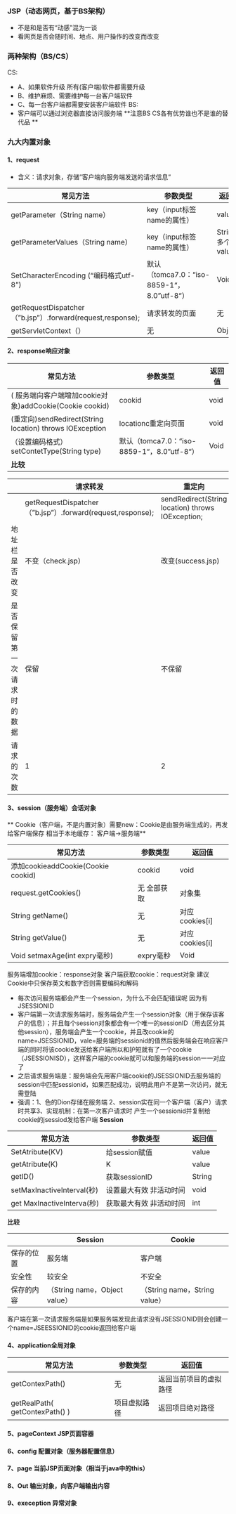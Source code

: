 ### JSP（动态网页，基于BS架构）
- 不是和是否有“动感”混为一谈
- 看网页是否会随时间、地点、用户操作的改变而改变
### 两种架构（BS/CS）
CS:
- A、如果软件升级 所有(客户端)软件都需要升级
- B、维护麻烦、需要维护每一台客户端软件
- C、每一台客户端都需要安装客户端软件
BS:
- 客户端可以通过浏览器直接访问服务端
**注意BS CS各有优势谁也不是谁的替代品 **
### 九大内置对象
#### 1、request
- 含义：请求对象，存储“客户端向服务端发送的请求信息“

| 常见方法                                                   | 参数类型                                   | 返回值              |
| ---------------------------------------------------------- | ------------------------------------------ | ------------------- |
| getParameter（String name）                                | key（input标签name的属性）                 | value               |
| getParameterValues（String name）                          | key（input标签name的属性）                 | String[]  多个value |
| SetCharacterEncoding (“编码格式utf-8”)                     | 默认（tomca7.0：“iso-8859-1“，8.0”utf-8“） | Void                |
| getRequestDispatcher（”b.jsp”）.forward(request,response); | 请求转发的页面                             | 无                  |
| getServletContext（）                                      | 无                                         | Object              |
#### 2、response响应对象
| 常见方法                                                 | 参数类型                                   | 返回值 |
| -------------------------------------------------------- | ------------------------------------------ | ------ |
| ( 服务端向客户端增加cookie对象)addCookie(Cookie  cookid) | cookid                                     | void   |
| (重定向)sendRedirect(String location) throws IOException | locationc重定向页面                        | void   |
| （设置编码格式）setContetType(String type)               | 默认（tomca7.0：“iso-8859-1“，8.0”utf-8“） | Void   |
| **比较**                                                 |                                            |        |

|                            | 请求转发                                                   | 重定向                                            |
| -------------------------- | ---------------------------------------------------------- | ------------------------------------------------- |
|                            | getRequestDispatcher（”b.jsp”）.forward(request,response); | sendRedirect(String location) throws IOException; |
| 地址栏是否改变             | 不变（check.jsp）                                          | 改变(success.jsp)                                 |
| 是否保留第一次请求时的数据 | 保留                                                       | 不保留                                            |
| 请求的次数                 | 1                                                          | 2                                                 |

#### 3、session（服务端）会话对象
 ** Cookie（客户端，不是内置对象）需要new：Cookie是由服务端生成的，再发给客户端保存 相当于本地缓存： 客户端->服务端**

| 常见方法                            | 参数类型    | 返回值         |
| ----------------------------------- | ----------- | -------------- |
| 添加cookieaddCookie(Cookie  cookid) | cookid      | void           |
| request.getCookies()                | 无 全部获取 | 对象集         |
| String getName()                    | 无          | 对应cookies[i] |
| String getValue()                   | 无          | 对应cookies[i] |
| Void setmaxAge(int expry毫秒)       | expry毫秒   | Void           |

服务端增加cookie：response对象 
客户端获取cookie：request对象
建议Cookie中只保存英文和数字否则需要编码和解码

- 每次访问服务端都会产生一个session，为什么不会匹配错误呢 因为有JSESSIONID
- 客户端第一次请求服务端时，服务端会产生一个session对象（用于保存该客户的信息）；并且每个session对象都会有一个唯一的sessionID（用去区分其他session），服务端会产生一个cookie，并且改cookie的name=JSESSIONID，vale=服务端的sessionid的值然后服务端会在响应客户端的同时将该cookie发送给客户端所以和护短就有了一个cookie（JSESSIONISD），这样客户端的cookie就可以和服务端的session一一对应了
- 之后请求服务端是：服务端会先用客户端cookie的JSESSIONID去服务端的session中匹配sessionid，如果匹配成功，说明此用户不是第一次访问，就无需登陆
- 强调：1、色的Dion存储在服务端 2、session实在同一个客户端（客户）请求时共享3、实现机制：在第一次客户请求时 产生一个sessionid并复制给cookie的jsessiod发给客户端
**Session**

| 常见方法                   | 参数类型                | 返回值 |
| -------------------------- | ----------------------- | ------ |
| SetAtribute(KV)            | 给session赋值           | value  |
| getAtribute(K)             | K                       | value  |
| getID()                    | 获取sessionID           | String |
| setMaxInactiveInterval(秒) | 设置最大有效 非活动时间 | void   |
| get MaxInactiveInterva(秒) | 获取最大有效 非活动时间 | int    |

**比较**

|            | Session                       | Cookie                        |
| ---------- | ----------------------------- | ----------------------------- |
| 保存的位置 | 服务端                        | 客户端                        |
| 安全性     | 较安全                        | 不安全                        |
| 保存的内容 | （String name，Object value） | （String name，String value） |

客户端在第一次请求服务端是如果服务端发现此请求没有JSESSIONID则会创建一个name=JSEESSIONID的cookie返回给客户端
#### 4、application全局对象

| 常见方法                       | 参数类型     | 返回值                 |
| ------------------------------ | ------------ | ---------------------- |
| getContexPath()                | 无           | 返回当前项目的虚拟路径 |
| getRealPath( getContexPath() ) | 项目虚拟路径 | 返回项目绝对路径       |

#### 5、pageContext  JSP页面容器
#### 6、config  配置对象（服务器配置信息）
#### 7、page   当前JSP页面对象（相当于java中的this）
#### 8、Out  输出对象，向客户端输出内容
#### 9、exeception 异常对象